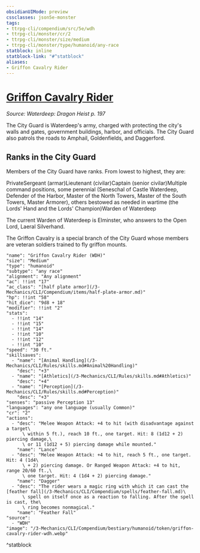 ```yaml
---
obsidianUIMode: preview
cssclasses: json5e-monster
tags:
- ttrpg-cli/compendium/src/5e/wdh
- ttrpg-cli/monster/cr/2
- ttrpg-cli/monster/size/medium
- ttrpg-cli/monster/type/humanoid/any-race
statblock: inline
statblock-link: "#^statblock"
aliases:
- Griffon Cavalry Rider
---
```

# [Griffon Cavalry Rider](3-Mechanics\CLI\Compendium\bestiary\humanoid/griffon-cavalry-rider-wdh.md)
*Source: Waterdeep: Dragon Heist p. 197*  

The City Guard is Waterdeep's army, charged with protecting the city's walls and gates, government buildings, harbor, and officials. The City Guard also patrols the roads to Amphail, Goldenfields, and Daggerford.

## Ranks in the City Guard

Members of the City Guard have ranks. From lowest to highest, they are:

PrivateSergeant (armar)Lieutenant (civilar)Captain (senior civilar)Multiple command positions, some perennial (Seneschal of Castle Waterdeep, Defender of the Harbor, Master of the North Towers, Master of the South Towers, Master Armorer), others bestowed as needed in wartime (the Lords' Hand and the Lords' Champion)Warden of Waterdeep

The current Warden of Waterdeep is Elminster, who answers to the Open Lord, Laeral Silverhand.

The Griffon Cavalry is a special branch of the City Guard whose members are veteran soldiers trained to fly griffon mounts.

```statblock
"name": "Griffon Cavalry Rider (WDH)"
"size": "Medium"
"type": "humanoid"
"subtype": "any race"
"alignment": "Any alignment"
"ac": !!int "17"
"ac_class": "[half plate armor](/3-Mechanics/CLI/Compendium/items/half-plate-armor.md)"
"hp": !!int "58"
"hit_dice": "9d8 + 18"
"modifier": !!int "2"
"stats":
  - !!int "14"
  - !!int "15"
  - !!int "14"
  - !!int "10"
  - !!int "12"
  - !!int "10"
"speed": "30 ft."
"skillsaves":
  - "name": "[Animal Handling](/3-Mechanics/CLI/Rules/skills.md#Animal%20Handling)"
    "desc": "+3"
  - "name": "[Athletics](/3-Mechanics/CLI/Rules/skills.md#Athletics)"
    "desc": "+4"
  - "name": "[Perception](/3-Mechanics/CLI/Rules/skills.md#Perception)"
    "desc": "+3"
"senses": "passive Perception 13"
"languages": "any one language (usually Common)"
"cr": "2"
"actions":
  - "desc": "Melee Weapon Attack: +4 to hit (with disadvantage against a target\
      \ within 5 ft.), reach 10 ft., one target. Hit: 8 (1d12 + 2) piercing damage,\
      \ or 11 (1d12 + 5) piercing damage while mounted."
    "name": "Lance"
  - "desc": "Melee Weapon Attack: +4 to hit, reach 5 ft., one target. Hit: 4 (1d4\
      \ + 2) piercing damage. Or Ranged Weapon Attack: +4 to hit, range 20/60 ft.,\
      \ one target. Hit: 4 (1d4 + 2) piercing damage."
    "name": "Dagger"
  - "desc": "The rider wears a magic ring with which it can cast the [feather fall](/3-Mechanics/CLI/Compendium/spells/feather-fall.md)\
      \ spell on itself once as a reaction to falling. After the spell is cast, the\
      \ ring becomes nonmagical."
    "name": "Feather Fall"
"source":
  - "WDH"
"image": "/3-Mechanics/CLI/Compendium/bestiary/humanoid/token/griffon-cavalry-rider-wdh.webp"
```
^statblock